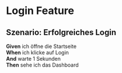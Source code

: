 # Login Feature

## Szenario: Erfolgreiches Login

**Given** ich öffne die Startseite  
**When** ich klicke auf Login  
**And** warte 1 Sekunden  
**Then** sehe ich das Dashboard
